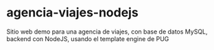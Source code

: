 # agencia-viajes-nodejs
Sitio web demo para una agencia de viajes, con base de datos MySQL, backend con NodeJS, usando el template engine de PUG
